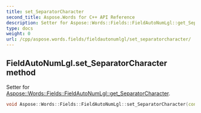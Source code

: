 ```yaml
---
title: set_SeparatorCharacter
second_title: Aspose.Words for C++ API Reference
description: Setter for Aspose::Words::Fields::FieldAutoNumLgl::get_SeparatorCharacter. 
type: docs
weight: 0
url: /cpp/aspose.words.fields/fieldautonumlgl/set_separatorcharacter/
---
```

## FieldAutoNumLgl.set_SeparatorCharacter method


Setter for [Aspose::Words::Fields::FieldAutoNumLgl::get_SeparatorCharacter](../get_separatorcharacter/).

```cpp
void Aspose::Words::Fields::FieldAutoNumLgl::set_SeparatorCharacter(const System::String &value)
```


